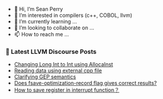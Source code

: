 - 👋 Hi, I’m Sean Perry
- 👀 I’m interested in compilers (c++, COBOL, llvm)
- 🌱 I’m currently learning ...
- 💞️ I’m looking to collaborate on ...
- 📫 How to reach me ...

<!---
s66perry/s66perry is a ✨ special ✨ repository because its `README.md` (this file) appears on your GitHub profile.
You can click the Preview link to take a look at your changes.
--->
### 📕 Latest LLVM Discourse Posts

<!-- DISCOURSE-LLVM:START -->
- [Changing Long Int to Int using AllocaInst](https://discourse.llvm.org/t/changing-long-int-to-int-using-allocainst/70939#post_8)
- [Reading data using external cpp file](https://discourse.llvm.org/t/reading-data-using-external-cpp-file/70361#post_14)
- [Clarifying GEP semantics](https://discourse.llvm.org/t/clarifying-gep-semantics/70415#post_15)
- [Does fsave-optimization-record flag gives correct results?](https://discourse.llvm.org/t/does-fsave-optimization-record-flag-gives-correct-results/70984#post_2)
- [How to save register in interrupt function？](https://discourse.llvm.org/t/how-to-save-register-in-interrupt-function/70985#post_1)
<!-- DISCOURSE-LLVM:END -->
